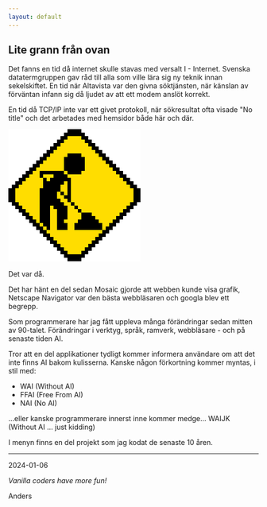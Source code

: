 ```yaml
---
layout: default
---
```


## Lite grann från ovan

Det fanns en tid då internet skulle stavas med versalt I - Internet. Svenska datatermgruppen gav råd till alla som ville lära sig ny teknik innan sekelskiftet. En tid när Altavista var den givna söktjänsten, när känslan av förväntan infann sig då ljudet av att ett modem anslöt korrekt.

En tid då TCP/IP inte var ett givet protokoll, när sökresultat ofta visade "No title" och det arbetades med hemsidor både här och där.

<img src="/images/under-construction.gif" class="keep thumb" alt="Under construction animaton">

Det var då. 

Det har hänt en del sedan Mosaic gjorde att webben kunde visa grafik, Netscape Navigator var den bästa webbläsaren och googla blev ett begrepp.

Som programmerare har jag fått uppleva många förändringar sedan mitten av 90-talet. Förändringar i verktyg, språk, ramverk, webbläsare - och på senaste tiden AI. 

Tror att en del applikationer tydligt kommer informera användare om att det inte finns AI bakom kulisserna. Kanske någon förkortning kommer myntas, i stil med:

- WAI (Without AI)
- FFAI (Free From AI)
- NAI (No AI)

...eller kanske programmerare innerst inne kommer medge... WAIJK 
(Without AI ... just kidding)

I menyn finns en del projekt som jag kodat de senaste 10 åren.

---

2024-01-06

*Vanilla coders have more fun!* 

Anders  